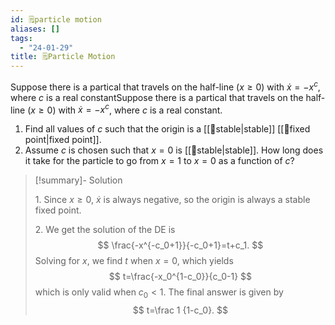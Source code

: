 ```yaml
---
id: 🗒️particle motion
aliases: []
tags:
  - "24-01-29"
title: 🗒️Particle Motion
---
```


Suppose there is a partical that travels on the half-line ($x\geq 0$) with $\dot{x}=-x^c$, where $c$ is a real constantSuppose there is a partical that travels on the half-line ($x\geq 0$) with $\dot{x}=-x^c$, where $c$ is a real constant.
1. Find all values of $c$ such that the origin is a [[📘stable|stable]] [[📘fixed point|fixed point]].
2. Assume $c$ is chosen such that $x=0$ is [[📘stable|stable]]. How long does it take for the particle to go from $x=1$ to $x=0$ as a function of $c$?

> [!summary]- Solution
>
> 1\. Since $x\geq 0$, $\dot{x}$ is always negative, so the origin is always a stable fixed point.
> 
> 2\. We get the solution of the DE is 
> $$
> \frac{-x^{-c_0+1}}{-c_0+1}=t+c_1.
> $$
> Solving for $x$, we find $t$ when $x=0$, which yields
> $$
> t=\frac{-x_0^{1-c_0}}{c_0-1}
> $$
> which is only valid when $c_0<1$. The final answer is given by 
> $$
> t=\frac 1 {1-c_0}.
> $$
